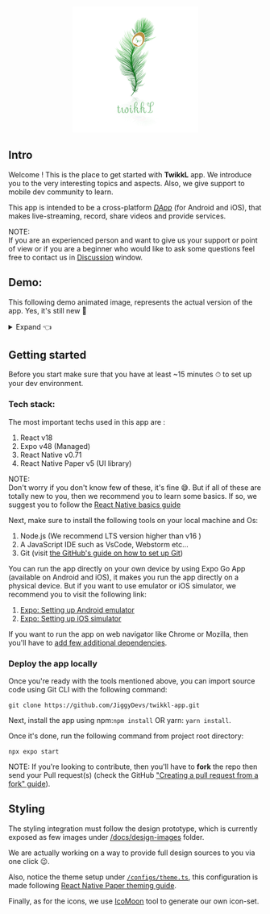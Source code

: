 <div style="text-align: center; align-self: center" >
    <img 
        src="https://github.com/JiggyDevs/twikkl-app/blob/master/assets/imgs/logos/logo.png?raw=true" 
        height="250" width="250"  alt="TwikkL Icon"
    />
</div>

## Intro

Welcome ! This is the place to get started with **TwikkL** app. We introduce you to the very interesting topics and
aspects. Also, we give support to mobile dev community to learn.

This app is intended to be a cross-platform
[_DApp_](https://www.investopedia.com/terms/d/decentralized-applications-dapps.asp)
(for Android and iOS), that makes live-streaming, record, share videos and provide services.

NOTE:  
If you are an experienced person and want to give us your support or point of view or if you are a beginner who would
like to ask some questions feel free to contact us in [Discussion](/) window.

## Demo:
This following demo animated image, represents the actual version of the app. Yes, it's still new 🤣
<details>
  <summary>Expand 👈</summary>
<img alt="demo-here" src="docs/demo/demo-1.gif"/>
</details>

## Getting started

Before you start make sure that you have at least ~15 minutes ⏱ to set up your dev environment.

### Tech stack:

The most important techs used in this app are :

1. React v18
2. Expo v48 (Managed)
3. React Native v0.71
4. React Native Paper v5 (UI library)

NOTE:  
Don't worry if you don't know few of these, it's fine 😅. But if all of these are totally new to you, then we recommend
you to learn some basics. If so, we suggest you to follow the [React Native basics guide](https://reactnative.dev/docs/getting-started)

Next, make sure to install the following tools on your local machine and Os:

1. Node.js (We recommend LTS version higher than v16 )
2. A JavaScript IDE such as VsCode, Webstorm etc...
3. Git (visit [the GitHub's guide on how to set up Git](https://docs.github.com/en/get-started/quickstart/set-up-git))

You can run the app directly on your own device by using Expo Go App (available on Android and iOS), it makes you run 
the app directly on a physical device.
But if you want to use emulator or iOS simulator, we recommend you to visit the following link:
1. [Expo: Setting up Android emulator](https://docs.expo.dev/workflow/android-studio-emulator/)
2. [Expo: Setting up iOS simulator](https://docs.expo.dev/workflow/ios-simulator/)

If you want to run the app on web navigator like Chrome or Mozilla, then you'll have to [add few additional dependencies](https://docs.expo.dev/workflow/web/).

### Deploy the app locally

Once you're ready with the tools mentioned above, you can import source code using Git CLI with the following command:

```
git clone https://github.com/JiggyDevs/twikkl-app.git
```

Next, install the app using npm:``npm install`` OR yarn: ``yarn install``.

Once it's done, run the following command from project root directory:

```
npx expo start
```

NOTE: If you're looking to contribute, then you'll have to **fork** the repo then send your Pull request(s) (check the GitHub ["Creating a pull request from a fork" guide](https://docs.github.com/en/pull-requests/collaborating-with-pull-requests/proposing-changes-to-your-work-with-pull-requests/creating-a-pull-request-from-a-fork)).

## Styling
The styling integration must follow the design prototype, which is currently exposed as few images under [/docs/design-images](/) folder.

We are actually working on a way to provide full design sources to you via one click 😉.

Also, notice the theme setup under [`/configs/theme.ts`](/), this configuration is made following [React Native Paper theming guide](https://callstack.github.io/react-native-paper/docs/guides/theming/).

Finally, as for the icons, we use [IcoMoon](https://icomoon.io/) tool to generate our own icon-set. 

